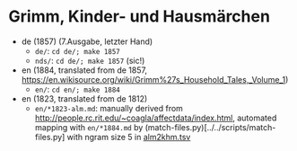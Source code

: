 # Grimm, Kinder- und Hausmärchen

- de (1857) (7.Ausgabe, letzter Hand)
	- `de/`: `cd de/; make 1857`
	- `nds/`: `cd de/; make 1857` (sic!)
- en (1884, translated from de 1857, https://en.wikisource.org/wiki/Grimm%27s_Household_Tales,_Volume_1)
	- `en/`: `cd en/; make 1884`
- en (1823, translated from de 1812)
	- `en/*1823-alm.md`: manually derived from http://people.rc.rit.edu/~coagla/affectdata/index.html, automated mapping with `en/*1884.md` by (match-files.py)[../../scripts/match-files.py] with ngram size 5 in [alm2khm.tsv](alm2khm.tsv)